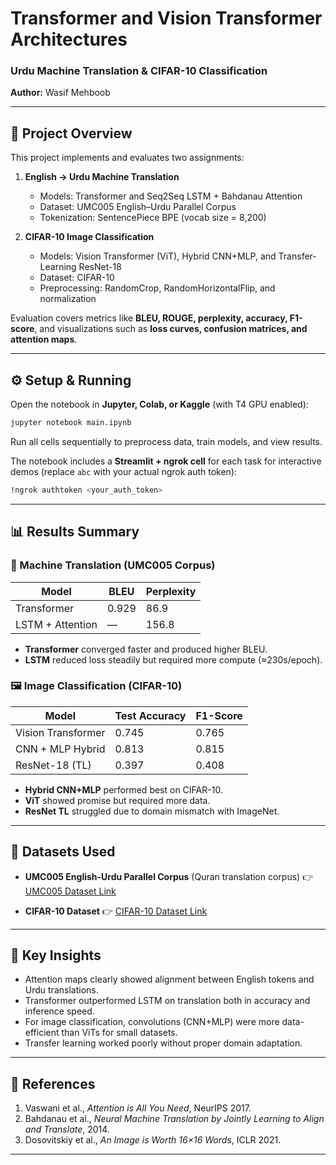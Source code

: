 # Transformer and Vision Transformer Architectures

### Urdu Machine Translation & CIFAR-10 Classification

**Author:** Wasif Mehboob

---

## 📌 Project Overview

This project implements and evaluates two assignments:

1. **English → Urdu Machine Translation**

   * Models: Transformer and Seq2Seq LSTM + Bahdanau Attention
   * Dataset: UMC005 English–Urdu Parallel Corpus
   * Tokenization: SentencePiece BPE (vocab size = 8,200)

2. **CIFAR-10 Image Classification**

   * Models: Vision Transformer (ViT), Hybrid CNN+MLP, and Transfer-Learning ResNet-18
   * Dataset: CIFAR-10
   * Preprocessing: RandomCrop, RandomHorizontalFlip, and normalization

Evaluation covers metrics like **BLEU, ROUGE, perplexity, accuracy, F1-score**, and visualizations such as **loss curves, confusion matrices, and attention maps**.

---

## ⚙️ Setup & Running

Open the notebook in **Jupyter, Colab, or Kaggle** (with T4 GPU enabled):

```bash
jupyter notebook main.ipynb
```

Run all cells sequentially to preprocess data, train models, and view results.

The notebook includes a **Streamlit + ngrok cell** for each task for interactive demos (replace `abc` with your actual ngrok auth token):
```bash
!ngrok authtoken <your_auth_token>
```

---

## 📊 Results Summary

### 📝 Machine Translation (UMC005 Corpus)

| Model            | BLEU  | Perplexity |
| ---------------- | ----- | ---------- |
| Transformer      | 0.929 | 86.9       |
| LSTM + Attention | —     | 156.8      |

* **Transformer** converged faster and produced higher BLEU.
* **LSTM** reduced loss steadily but required more compute (≈230s/epoch).

### 🖼️ Image Classification (CIFAR-10)

| Model              | Test Accuracy | F1-Score |
| ------------------ | ------------- | -------- |
| Vision Transformer | 0.745         | 0.765    |
| CNN + MLP Hybrid   | 0.813         | 0.815    |
| ResNet-18 (TL)     | 0.397         | 0.408    |

* **Hybrid CNN+MLP** performed best on CIFAR-10.
* **ViT** showed promise but required more data.
* **ResNet TL** struggled due to domain mismatch with ImageNet.

---

## 📂 Datasets Used

* **UMC005 English-Urdu Parallel Corpus** (Quran translation corpus)
  👉 [UMC005 Dataset Link](https://ufal.mff.cuni.cz/umc/005-en-ur/)

* **CIFAR-10 Dataset**
  👉 [CIFAR-10 Dataset Link](https://www.cs.toronto.edu/~kriz/cifar.html)

---

## 🔑 Key Insights

* Attention maps clearly showed alignment between English tokens and Urdu translations.
* Transformer outperformed LSTM on translation both in accuracy and inference speed.
* For image classification, convolutions (CNN+MLP) were more data-efficient than ViTs for small datasets.
* Transfer learning worked poorly without proper domain adaptation.

---

## 📖 References

1. Vaswani et al., *Attention is All You Need*, NeurIPS 2017.
2. Bahdanau et al., *Neural Machine Translation by Jointly Learning to Align and Translate*, 2014.
3. Dosovitskiy et al., *An Image is Worth 16×16 Words*, ICLR 2021.

---
